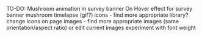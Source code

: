 TO-DO:
Mushroom animation in survey banner
On Hover effect for survey banner
mushroom timelapse (gif?)
icons - find more appropriate library? change icons on page
images - find more appropriate images (same orientation/aspect ratio) or edit current images
experiment with font weight